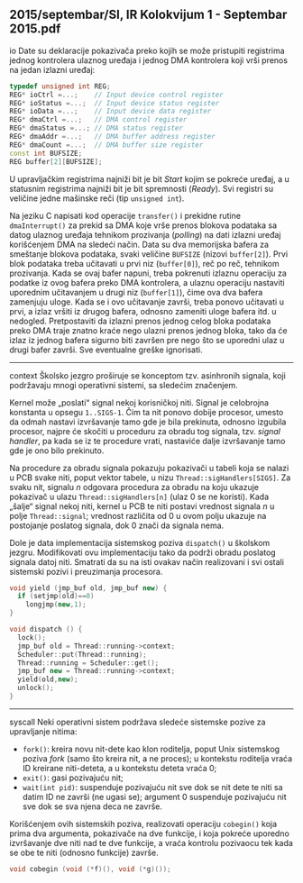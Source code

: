 2015/septembar/SI, IR Kolokvijum 1 - Septembar 2015.pdf
--------------------------------------------------------------------------------
io
Date su deklaracije pokazivača preko kojih se može pristupiti registrima jednog kontrolera
ulaznog uređaja i jednog DMA kontrolera koji vrši prenos na jedan izlazni uređaj:
```cpp
typedef unsigned int REG;
REG* ioCtrl =...;    // Input device control register
REG* ioStatus =...;  // Input device status register
REG* ioData =...;    // Input device data register
REG* dmaCtrl =...;   // DMA control register
REG* dmaStatus =...; // DMA status register
REG* dmaAddr =...;   // DMA buffer address register
REG* dmaCount =...;  // DMA buffer size register
const int BUFSIZE;
REG buffer[2][BUFSIZE];
```
U upravljačkim registrima najniži bit je bit *Start* kojim se pokreće uređaj, a u statusnim
registrima najniži bit je bit spremnosti (*Ready*). Svi registri su veličine jedne mašinske reči (tip `unsigned int`).

Na jeziku C napisati kod operacije `transfer()` i prekidne rutine `dmaInterrupt()` za prekid
sa DMA koje vrše prenos blokova podataka sa datog ulaznog uređaja tehnikom prozivanja
(*polling*) na dati izlazni uređaj korišćenjem DMA na sledeći način.
Data su dva memorijska bafera za smeštanje blokova podataka, svaki veličine `BUFSIZE`
(nizovi `buffer[2]`). Prvi blok podataka treba učitavati u prvi niz (`buffer[0]`), reč po reč,
tehnikom prozivanja. Kada se ovaj bafer napuni, treba pokrenuti izlaznu operaciju za podatke
iz ovog bafera preko DMA kontrolera, a ulaznu operaciju nastaviti uporednim učitavanjem u
drugi niz (`buffer[1]`), čime ova dva bafera zamenjuju uloge. Kada se i ovo učitavanje završi,
treba ponovo učitavati u prvi, a izlaz vršiti iz drugog bafera, odnosno zameniti uloge bafera
itd. u nedogled. Pretpostaviti da izlazni prenos jednog celog bloka podataka preko DMA traje
znatno kraće nego ulazni prenos jednog bloka, tako da će izlaz iz jednog bafera sigurno biti
završen pre nego što se uporedni ulaz u drugi bafer završi. Sve eventualne greške ignorisati.

--------------------------------------------------------------------------------
context
Školsko jezgro proširuje se konceptom tzv. asinhronih signala, koji podržavaju mnogi
operativni sistemi, sa sledećim značenjem.

Kernel može „poslati“ signal nekoj korisničkoj niti. Signal je celobrojna konstanta u opsegu
`1..SIGS-1`. Čim ta nit ponovo dobije procesor, umesto da odmah nastavi izvršavanje tamo
gde je bila prekinuta, odnosno izgubila procesor, najpre će skočiti u proceduru za obradu tog
signala, tzv. *signal handler*, pa kada se iz te procedure vrati, nastaviće dalje izvršavanje tamo
gde je ono bilo prekinuto.

Na procedure za obradu signala pokazuju pokazivači u tabeli koja se nalazi u PCB svake niti,
poput vektor tabele, u nizu `Thread::sigHandlers[SIGS]`. Za svaku nit, signalu *n* odgovara
procedura za obradu na koju ukazuje pokazivač u ulazu `Thread::sigHandlers[n]` (ulaz 0 se
ne koristi). Kada „šalje“  signal nekoj niti, kernel u PCB te niti postavi vrednost signala *n* u
polje `Thread::signal`;  vrednost različita od 0 u ovom polju ukazuje na postojanje poslatog
signala, dok 0 znači da signala nema.

Dole je data implementacija sistemskog poziva `dispatch()` u školskom jezgru. Modifikovati
ovu implementaciju tako da podrži obradu poslatog signala datoj niti. Smatrati da su na isti
ovakav način realizovani i svi ostali sistemski pozivi i preuzimanja procesora.
```cpp
void yield (jmp_buf old, jmp_buf new) {
  if (setjmp(old)==0)
    longjmp(new,1);
}

void dispatch () {
  lock();
  jmp_buf old = Thread::running->context;
  Scheduler::put(Thread::running);
  Thread::running = Scheduler::get();
  jmp_buf new = Thread::running->context;
  yield(old,new);
  unlock();
}
```

--------------------------------------------------------------------------------
syscall
Neki operativni sistem podržava sledeće sistemske pozive za upravljanje nitima:

- `fork()`: kreira novu nit-dete kao klon roditelja, poput Unix sistemskog poziva *fork*
(samo što kreira nit, a ne proces); u kontekstu roditelja vraća ID kreirane niti-deteta, a
u kontekstu deteta vraća 0;
- `exit()`: gasi pozivajuću nit;
- `wait(int pid)`: suspenduje pozivajuću nit sve dok se nit dete te niti sa datim ID ne
završi (ne ugasi se); argument 0 suspenduje pozivajuću nit sve dok se sva njena deca
ne završe.

Korišćenjem ovih sistemskih poziva, realizovati operaciju `cobegin()`   koja prima dva
argumenta, pokazivače na dve funkcije, i koja pokreće uporedno izvršavanje dve niti nad te
dve funkcije, a vraća kontrolu pozivaocu tek kada se obe te niti (odnosno funkcije) završe.
```cpp
void cobegin (void (*f)(), void (*g)());
```
